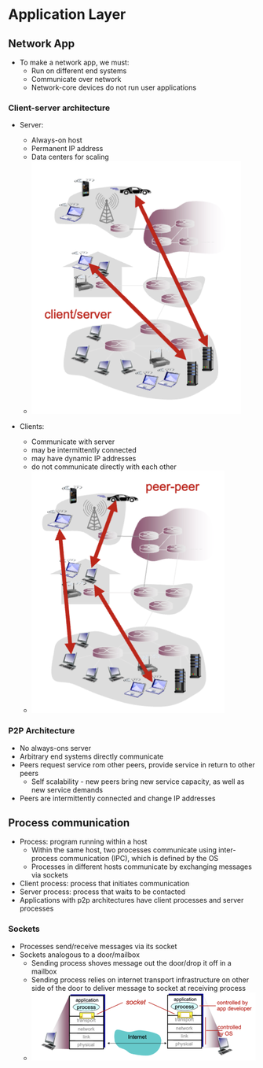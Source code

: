 # Application Layer

## Network App

- To make a network app, we must:
  - Run on different end systems
  - Communicate over network
  - Network-core devices do not run user applications

### Client-server architecture

- Server:
  - Always-on host
  - Permanent IP address
  - Data centers for scaling
  - ![alt text](../imgs/2/clientserver.png)

- Clients:
  - Communicate with server
  - may be intermittently connected
  - may have dynamic IP addresses
  - do not communicate directly with each other
  - ![alt text](../imgs/2/p2p.png)

### P2P Architecture

- No always-ons server
- Arbitrary end systems directly communicate
- Peers request service rom other peers, provide service in return to other peers
  - Self scalability - new peers bring new service capacity, as well as new service demands
- Peers are intermittently connected and change IP addresses

## Process communication

- Process: program running within a host
  - Within the same host, two processes communicate using inter-process communication (IPC), which is defined by the OS
  - Processes in different hosts communicate by exchanging messages via sockets
- Client process: process that initiates communication
- Server process: process that waits to be contacted
- Applications with p2p architectures have client processes and server processes

### Sockets

- Processes send/receive messages via its socket
- Sockets analogous to a door/mailbox
  - Sending process shoves message out the door/drop it off in a mailbox
  - Sending process relies on internet transport infrastructure on other side of the door to deliver message to socket at receiving process
  - ![alt text](../imgs/2/sockets.png)
